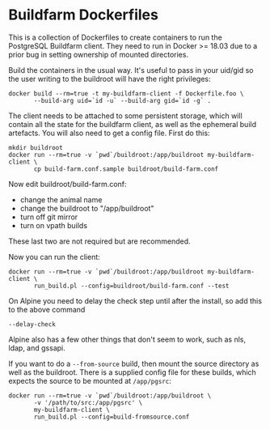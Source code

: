 Buildfarm Dockerfiles
===========

This is a collection of Dockerfiles to create containers to run the PostgreSQL
Buildfarm client. They need to run in Docker >= 18.03 due to a prior bug
in setting ownership of mounted directories.

Build the containers in the usual way. It's useful to pass in your uid/gid
so the user writing to the buildroot will have the right privileges:

```
docker build --rm=true -t my-buildfarm-client -f Dockerfile.foo \
	   --build-arg uid=`id -u` --build-arg gid=`id -g` .
```

The client needs to be attached to some persistent storage, which will contain
all the state for the buildfarm client, as well as the ephemeral build
artefacts. You will also need to get a config file. First do this:

```
mkdir buildroot
docker run --rm=true -v `pwd`/buildroot:/app/buildroot my-buildfarm-client \
	   cp build-farm.conf.sample buildroot/build-farm.conf
```

Now edit buildroot/build-farm.conf:

* change the animal name
* change the buildroot to "/app/buildroot"
* turn off git mirror
* turn on vpath builds

These last two are not required but are recommended.

Now you can run the client:

```
docker run --rm=true -v `pwd`/buildroot:/app/buildroot my-buildfarm-client \
	   run_build.pl --config=buildroot/build-farm.conf --test
```

On Alpine you need to delay the check step until after the install, so
add this to the above command

````
--delay-check
````

Alpine also has a few other things that don't seem to work, such as nls, ldap,
and gssapi.

If you want to do a `--from-source` build, then mount the source directory
as well as the buildroot. There is a supplied config file for these builds,
which expects the source to be mounted at `/app/pgsrc`:

````
docker run --rm=true -v `pwd`/buildroot:/app/buildroot \
	   -v '/path/to/src:/app/pgsrc' \
	   my-buildfarm-client \
	   run_build.pl --config=build-fromsource.conf
````
